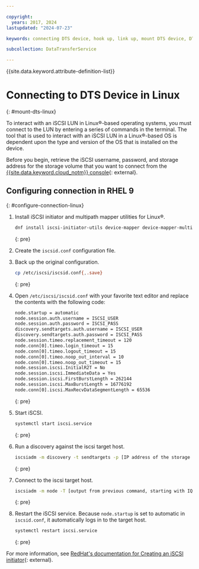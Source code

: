 ```yaml
---

copyright:
  years: 2017, 2024
lastupdated: "2024-07-23"

keywords: connecting DTS device, hook up, link up, mount DTS device, DTS

subcollection: DataTransferService

---
```


{{site.data.keyword.attribute-definition-list}}

# Connecting to DTS Device in Linux
{: #mount-dts-linux}

To interact with an iSCSI LUN in Linux&reg;-based operating systems, you must connect to the LUN by entering a series of commands in the terminal. The tool that is used to interact with an iSCSI LUN in a Linux&reg;-based OS is dependent upon the type and version of the OS that is installed on the device.

Before you begin, retrieve the iSCSI username, password, and storage address for the storage volume that you want to connect from the [{{site.data.keyword.cloud_notm}} console](/login){: external}.

## Configuring connection in RHEL 9
{: #configure-connection-linux}

1. Install iSCSI initiator and multipath mapper utilities for Linux&reg;.

   ```sh
   dnf install iscsi-initiator-utils device-mapper device-mapper-multipath
   ```
   {: pre}

2. Create the `iscsid.conf` configuration file.

3. Back up the original configuration.
   ```sh
   cp /etc/iscsi/iscsid.conf{,.save}
   ```
   {: pre}

4. Open `/etc/iscsi/iscsid.conf` with your favorite text editor and replace the contents with the following code:
   ```sh
   node.startup = automatic
   node.session.auth.username = ISCSI_USER
   node.session.auth.password = ISCSI_PASS
   discovery.sendtargets.auth.username = ISCSI_USER
   discovery.sendtargets.auth.password = ISCSI_PASS
   node.session.timeo.replacement_timeout = 120
   node.conn[0].timeo.login_timeout = 15
   node.conn[0].timeo.logout_timeout = 15
   node.conn[0].timeo.noop_out_interval = 10
   node.conn[0].timeo.noop_out_timeout = 15
   node.session.iscsi.InitialR2T = No
   node.session.iscsi.ImmediateData = Yes
   node.session.iscsi.FirstBurstLength = 262144
   node.session.iscsi.MaxBurstLength = 16776192
   node.conn[0].iscsi.MaxRecvDataSegmentLength = 65536
   ```
   {: pre}

5. Start iSCSI.
   ```sh
   systemctl start iscsi.service
   ```
   {: pre}

6. Run a discovery against the iscsi target host.
   ```sh
   iscsiadm -m discovery -t sendtargets -p [IP address of the storage device]
   ```
   {: pre}

7. Connect to the iscsi target host.
   ```sh
   iscsiadm -m node -T [output from previous command, starting with IQN.] -p [IP address of the storage device] -l
   ```
   {: pre}

8. Restart the iSCSI service. Because `node.startup` is set to automatic in `iscsid.conf`, it automatically logs in to the target host.
   ```sh
   systemctl restart iscsi.service
   ```
   {: pre}

For more information, see [RedHat's documentation for Creating an iSCSI initiator](https://docs.redhat.com/en/documentation/red_hat_enterprise_linux/9/html/managing_storage_devices/configuring-an-iscsi-initiator_managing-storage-devices#creating-an-iscsi-initiator_configuring-an-iscsi-initiator){: external}.
